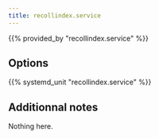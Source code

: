 ```yaml
---
title: recollindex.service
---
```


{{% provided_by "recollindex.service" %}}

## Options

{{% systemd_unit "recollindex.service" %}}

## Additionnal notes

Nothing here.